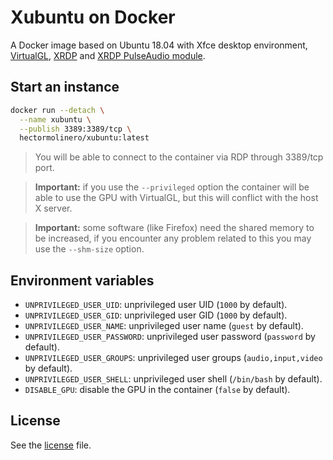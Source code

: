 # Xubuntu on Docker

A Docker image based on Ubuntu 18.04 with Xfce desktop environment,
[VirtualGL](https://github.com/VirtualGL/virtualgl),
[XRDP](https://github.com/neutrinolabs/xrdp) and
[XRDP PulseAudio module](https://github.com/neutrinolabs/pulseaudio-module-xrdp).

## Start an instance

```sh
docker run --detach \
  --name xubuntu \
  --publish 3389:3389/tcp \
  hectormolinero/xubuntu:latest
```

> You will be able to connect to the container via RDP through 3389/tcp port.

> **Important:** if you use the `--privileged` option the container will be able to use the GPU with
VirtualGL, but this will conflict with the host X server.

> **Important:** some software (like Firefox) need the shared memory to be increased, if you
encounter any problem related to this you may use the `--shm-size` option.

## Environment variables

* `UNPRIVILEGED_USER_UID`: unprivileged user UID (`1000` by default).
* `UNPRIVILEGED_USER_GID`: unprivileged user GID (`1000` by default).
* `UNPRIVILEGED_USER_NAME`: unprivileged user name (`guest` by default).
* `UNPRIVILEGED_USER_PASSWORD`: unprivileged user password (`password` by default).
* `UNPRIVILEGED_USER_GROUPS`: unprivileged user groups (`audio,input,video` by default).
* `UNPRIVILEGED_USER_SHELL`: unprivileged user shell (`/bin/bash` by default).
* `DISABLE_GPU`: disable the GPU in the container (`false` by default).

## License

See the [license](LICENSE.md) file.
